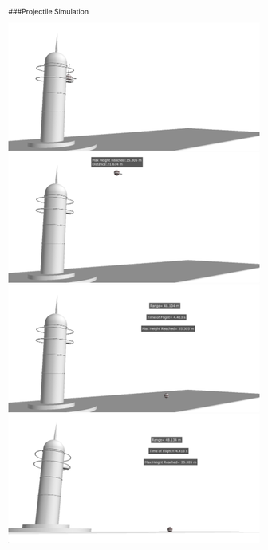 ###Projectile Simulation

![image](./1.png)
![image2](./2.png)
![image3](./3.png)
![image4](./4.png)
